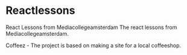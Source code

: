 # Reactlessons
React Lessons from Mediacollegeamsterdam
The react lessons from Mediacollegeamsterdam.

Coffeez - The project is based on making a site for a local coffeeshop.

